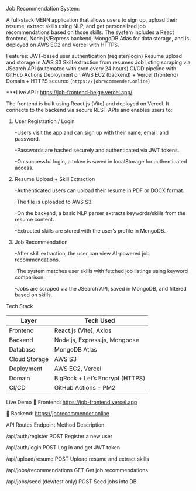 Job Recommendation System:


A full-stack MERN application that allows users to sign up, upload their resume, extract skills using NLP, and get personalized job recommendations based on those skills. The system includes a React frontend, Node.js/Express backend, MongoDB Atlas for data storage, and is deployed on AWS EC2 and Vercel with HTTPS.


Features:
JWT-based user authentication (register/login)
Resume upload and storage in AWS S3
Skill extraction from resumes
Job listing scraping via JSearch API (automated with cron every 24 hours)
CI/CD pipeline with GitHub Actions
Deployment on AWS EC2 (backend) + Vercel (frontend)
Domain + HTTPS secured (`https://jobrecommender.online`)


***Live API : https://job-frontend-beige.vercel.app/




The frontend is built using React.js (Vite) and deployed on Vercel. It connects to the backend via secure REST APIs and enables users to:

1. User Registration / Login
   
    -Users visit the app and can sign up with their name, email, and password.
   
    -Passwords are hashed securely and authenticated via JWT tokens.
   
    -On successful login, a token is saved in localStorage for authenticated access.

2. Resume Upload + Skill Extraction
   
    -Authenticated users can upload their resume in PDF or DOCX format.
   
    -The file is uploaded to AWS S3.
   
    -On the backend, a basic NLP parser extracts keywords/skills from the resume content.
   
    -Extracted skills are stored with the user’s profile in MongoDB.

3. Job Recommendation
    
    -After skill extraction, the user can view AI-powered job recommendations.
   
    -The system matches user skills with fetched job listings using keyword comparison.
   
    -Jobs are scraped via the JSearch API, saved in MongoDB, and filtered based on skills.



Tech Stack

| Layer        | Tech Used                     |
|--------------|-------------------------------|
| Frontend     | React.js (Vite), Axios        |
| Backend      | Node.js, Express.js, Mongoose |
| Database     | MongoDB Atlas                 |
| Cloud Storage| AWS S3                        |
| Deployment   | AWS EC2, Vercel               |
| Domain       | BigRock + Let’s Encrypt (HTTPS) |
| CI/CD        | GitHub Actions + PM2          |



Live Demo
🔗 Frontend: https://job-frontend.vercel.app

🔗 Backend: https://jobrecommender.online


API Routes
Endpoint	Method	Description

/api/auth/register	POST	Register a new user

/api/auth/login	POST	Log in and get JWT token

/api/upload/resume	POST	Upload resume and extract skills

/api/jobs/recommendations	GET	Get job recommendations

/api/jobs/seed (dev/test only)	POST	Seed jobs into DB



